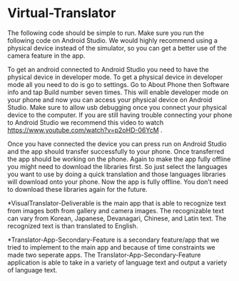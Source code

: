 # Virtual-Translator

The following code should be simple to run. Make sure you run the following code on Android Studio. We would highly recommend using a physical device instead of the simulator, so you can get a better use of the camera feature in the app. 

To get an android connected to Android Studio you need to have the physical device in developer mode. To get a physical device in developer mode all you need to do is go to settings. Go to About Phone then Software info and tap Build number seven times. This will enable developer mode on your phone and now you can access your physical device on Android Studio. Make sure to allow usb debugging once you connect your physical device to the computer. If you are still having trouble connecting your phone to Android Studio we recommend this video to watch https://www.youtube.com/watch?v=p2oHD-06YcM . 

Once you have connected the device you can press run on Android Studio and the app should transfer successfully to your phone. Once transferred the app should be working on the phone. Again to make the app fully offline you might need to download the libraries first. So just select the languages you want to use by doing a quick translation and those languages libraries will download onto your phone. Now the app is fully offline. You don’t need to download these libraries again for the future.

*VisualTranslator-Deliverable is the main app that is able to recognize text from images both from gallery and camera images. The recognizable text can vary from Korean, Japanese, Devanagari, Chinese, and Latin text. The recognized text is than translated to English.

*Translator-App-Secondary-Feature is a secondary feature/app that we tried to implement to the main app and because of time constraints we made two seperate apps. The Translator-App-Secondary-Feature application is able to take in a variety of language text and output a variety of language text.
